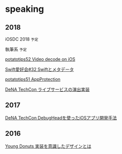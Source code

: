 # speaking


## 2018

iOSDC 2018 `予定`

執筆系 `予定`

[potatotips52 Video decode on iOS](https://speakerdeck.com/noppefoxwolf/video-decode-on-ios)

[Swift愛好会#32 Swiftとメタデータ](https://speakerdeck.com/noppefoxwolf/swifttometadeta)

[potatotips51 AppProtection](https://speakerdeck.com/noppefoxwolf/iosapurikaravpnjie-sok-falsejian-chu-wosuru)

[DeNA TechCon ライブサービスの演出実装](https://www.slideshare.net/dena_tech/ss-88557943)

## 2017

[DeNA TechCon  DebugHeadを使ったiOSアプリ開発手法](https://www.slideshare.net/dena_tech/debugheadios-denatechcon)

## 2016

[Young Donuts 実装を意識したデザインとは](https://yng-dnts.connpass.com/event/36358/)
